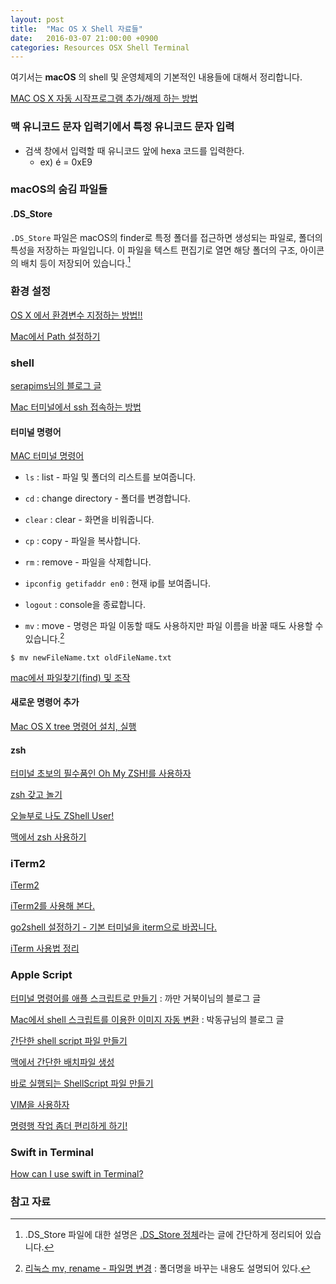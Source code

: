 ```yaml
---
layout: post
title:  "Mac OS X Shell 자료들"
date:   2016-03-07 21:00:00 +0900
categories: Resources OSX Shell Terminal
---
```


여기서는 **macOS** 의 shell 및 운영체제의 기본적인 내용들에 대해서 정리합니다.

[MAC OS X 자동 시작프로그램 추가/해제 하는 방법](http://namsieon.com/595)

### 맥 유니코드 문자 입력기에서 특정 유니코드 문자 입력

* 검색 창에서 입력할 때 유니코드 앞에 hexa 코드를 입력한다.
	* ex) é = 0xE9

### macOS의 숨김 파일들

#### .DS_Store

`.DS_Store` 파일은 macOS의 finder로 특정 폴더를 접근하면 생성되는 파일로, 폴더의 특성을 저장하는 파일입니다. 이 파일을 텍스트 편집기로 열면 해당 폴더의 구조, 아이콘의 배치 등이 저장되어 있습니다.[^DS_Store]

### 환경 설정

[OS X 에서 환경변수 지정하는 방법!!](http://sjpison.tistory.com/258)

[Mac에서 Path 설정하기](http://elfinlas.tistory.com/266)

### shell

[serapims님의 블로그 글](http://serapims.tistory.com/entry/OSX-터미널-명령어)  

[Mac 터미널에서 ssh 접속하는 방법](http://db.necoaki.net/54)

#### 터미널 명령어

[MAC 터미널 명령어](http://blog.daum.net/_blog/BlogTypeView.do?blogid=0hG6Q&articleno=133)

* `ls` : list - 파일 및 폴더의 리스트를 보여줍니다.
* `cd` : change directory - 폴더를 변경합니다.
* `clear` : clear - 화면을 비워줍니다.
* `cp` : copy - 파일을 복사합니다.      
* `rm` : remove - 파일을 삭제합니다.
* `ipconfig getifaddr en0` : 현재 ip를 보여줍니다.
* `logout` : console을 종료합니다.

* `mv` : move - 명령은 파일 이동할 때도 사용하지만 파일 이름을 바꿀 때도 사용할 수 있습니다.[^rm]

```
$ mv newFileName.txt oldFileName.txt
```

[mac에서 파일찾기(find) 및 조작](http://ironheel.tistory.com/32)

#### 새로운 명령어 추가

[Mac OS X tree 명령어 설치, 실행](http://eunguru.tistory.com/150)

#### zsh

[터미널 초보의 필수품인 Oh My ZSH!를 사용하자](https://nolboo.github.io/blog/2015/08/21/oh-my-zsh/)

[zsh 갖고 놀기](http://coding-korea.blogspot.kr/2012/09/zsh.html)

[오늘부로 나도 ZShell User!](http://justbricks.tumblr.com/post/89465435117/오늘부로-나도-zshell-user)

[맥에서 zsh 사용하기](https://blog.ayukawa.kr/archives/1758)

### iTerm2

[iTerm2](https://www.iterm2.com/version3.html)

[iTerm2를 사용해 본다.](http://redgolems.tistory.com/31)

[go2shell 설정하기 - 기본 터미널을 iterm으로 바꿉니다.](http://osxtip.tistory.com/168)

[iTerm 사용법 정리](http://osxtip.tistory.com/181)

### Apple Script

[터미널 명령어를 애플 스크립트로 만들기](http://blackturtle.tistory.com/711692) : 까만 거북이님의 블로그 글

[Mac에서 shell 스크립트를 이용한 이미지 자동 변환](http://ivis.cwnu.ac.kr/tc/dongupak/i/entry/Mac에서-shell-스크립트를-이용한-이미지-자동-변환Mac-OS용-3#_post_222) : 박동규님의 블로그 글

[간단한 shell script 파일 만들기](http://mckstory.tistory.com/entry/간단한-shell-script-파일-만들기)

[맥에서 간단한 배치파일 생성](http://yousungjang.blogspot.kr/2012/11/blog-post_3753.html?m=1)

[바로 실행되는 ShellScript 파일 만들기](http://jungryulchoi.tistory.com/4)

[VIM을 사용하자](http://www.joinc.co.kr/modules/moniwiki/wiki.php/Site/Vim/Documents/UsedVim)

[명령행 작업 좀더 편리하게 하기!](http://redgolems.tistory.com/30)

### Swift in Terminal

[How can I use swift in Terminal?](http://stackoverflow.com/questions/24011120/how-can-i-use-swift-in-terminal)

### 참고 자료

[^rm]: [리눅스 mv, rename - 파일명 변경](http://webdir.tistory.com/145) : 폴더명을 바꾸는 내용도 설명되어 있다.

[^DS_Store]: .DS_Store 파일에 대한 설명은 [.DS_Store 정체](http://blog.naver.com/PostView.nhn?blogId=sky777a&logNo=140129264309)라는 글에 간단하게 정리되어 있습니다.
